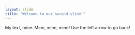 ```yaml
---
layout: slide
title: "Welcome to our second slide!"
---
```

My text, mine. Mine, mine, mine!
Use the left arrow to go back!

